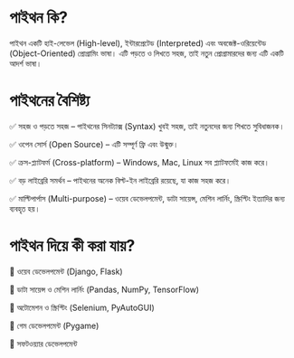# পাইথন কি?

পাইথন একটি হাই-লেভেল (High-level), ইন্টারপ্রেটেড (Interpreted) এবং অবজেক্ট-ওরিয়েন্টেড (Object-Oriented) প্রোগ্রামিং ভাষা। এটি পড়তে ও লিখতে সহজ, তাই নতুন প্রোগ্রামারদের জন্য এটি একটি আদর্শ ভাষা।

# পাইথনের বৈশিষ্ট্য

✅ সহজ ও পড়তে সহজ – পাইথনের সিনট্যাক্স (Syntax) খুবই সহজ, তাই নতুনদের জন্য শিখতে সুবিধাজনক।

✅ ওপেন সোর্স (Open Source) – এটি সম্পূর্ণ ফ্রি এবং উন্মুক্ত।

✅ ক্রস-প্ল্যাটফর্ম (Cross-platform) – Windows, Mac, Linux সব প্ল্যাটফর্মেই কাজ করে।

✅ বড় লাইব্রেরি সমর্থন – পাইথনের অনেক বিল্ট-ইন লাইব্রেরি রয়েছে, যা কাজ সহজ করে।

✅ মাল্টিপার্পাস (Multi-purpose) – ওয়েব ডেভেলপমেন্ট, ডাটা সায়েন্স, মেশিন লার্নিং, স্ক্রিপ্টিং ইত্যাদির জন্য ব্যবহৃত হয়।

# পাইথন দিয়ে কী করা যায়?

🔹 ওয়েব ডেভেলপমেন্ট (Django, Flask)

🔹 ডাটা সায়েন্স ও মেশিন লার্নিং (Pandas, NumPy, TensorFlow)

🔹 অটোমেশন ও স্ক্রিপ্টিং (Selenium, PyAutoGUI)

🔹 গেম ডেভেলপমেন্ট (Pygame)

🔹 সফটওয়্যার ডেভেলপমেন্ট
